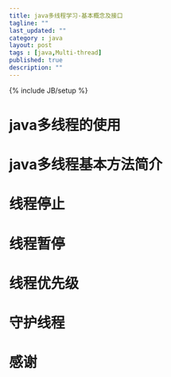```yaml
---
title: java多线程学习-基本概念及接口
tagline: ""
last_updated: ""
category : java
layout: post
tags : [java,Multi-thread]
published: true
description: ""
---
```

{% include JB/setup %}

# java多线程的使用  

# java多线程基本方法简介  

# 线程停止  

# 线程暂停  

# 线程优先级  

# 守护线程  

# 感谢
